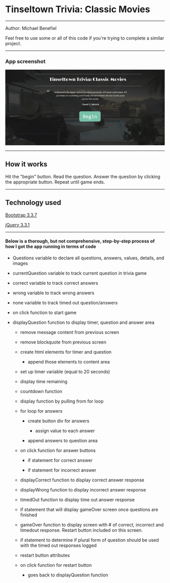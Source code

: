 <h1>Tinseltown Trivia: Classic Movies</h1>
<hr></hr>

Author: Michael Benefiel

Feel free to use some or all of this code if you're trying to complete a similar project.
<hr></hr>

<h3> App screenshot </h3>

![alt text](https://raw.githubusercontent.com/mjbenefiel/TriviaGame/master/assets/images/readme.jpg "Tinseltown Trivia")

<hr></hr>

<h2> How it works </h2>
Hit the "begin" button. Read the question. Answer the question by clicking the appropriate button. Repeat until game ends.
<hr></hr>

<h2>Technology used</h2>

[Bootstrap 3.3.7](http://getbootstrap.com/)

[jQuery 3.3.1](https://jquery.com/)
<hr></hr>

<h4>Below is a thorough, but not comprehensive, step-by-step process of how I got the app running in terms of code</h4>

- Questions variable to declare all questions, answers, values, details, and images

- currentQuestion variable to track current question in trivia game

- correct variable to track correct answers

- wrong variable to track wrong answers

- none variable to track timed out question/answers

- on click function to start game

- displayQuestion function to display timer, question and answer area

    - remove message content from previous screen

    - remove blockquote from previous screen

    - create html elements for timer and question

        - append those elements to content area
    
    - set up timer variable (equal to 20 seconds)

    - display time remaining

    - countdown function

    - display function by pulling from for loop

    - for loop for answers

        - create button div for answers

            - assign value to each answer

        - append answers to question area

    - on click function for answer buttons

        - if statement for correct answer

        - if statement for incorrect answer

    - displayCorrect function to display correct answer response

    - displayWrong function to display incorrect answer response

    - timedOut function to display time out answer response

    - if statement that will display gameOver screen once questions are finished

    - gameOver function to display screen with # of correct, incorrect and timedout response. Restart button included on this screen.

    - if statement to determine if plural form of question should be used with the timed out responses logged

    - restart button attributes

    - on click function for restart button

        - goes back to displayQuestion function


    
